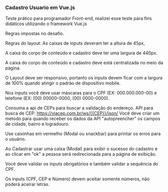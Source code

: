 <h3>Cadastro Usuario em Vue.js</h3>

Teste prático para programador Front-end, realizei esse teste para fins didáticos utilizando o framework Vue.js

Regras impostas no desafio.

Regras do layout: As caixas de inputs deveram ter a altura de 45px,

A caixa do corpo de conteúdo e cadastro deve ter uma largura de 440px.

A caixa do corpo de conteúdo e cadastro deve está centralizada no meio da página.

O Layout deve ser responsivo, portanto os inputs devem ficar com a largura de 100% quando atingir o padrão de dispositivo mobile.

Nos inputs você deve usar máscaras para o CPF (EX: 000.000.000-00) e telefone (EX: (00) 00000-0000, (00) 0000-0000).

Consuma a api de CEPs para buscar a validação do endereço. API para busca de CEP: https://viacep.com.br/ws/{{CEP}}/json/ Você deve criar um metodo para quando receber os dados da API "autopreencher" os campos de cidade, bairro e logradouro.

Use caixinhas em vermelho (Modal ou snackbar) para printar os erros para o usuário.

Ao Cadastrar usar uma caixa (Modal) para exibir o sucesso do cadastro e ao clicar em "ok" a pessoa será redirecionada para a página de exibição.

Você deve validar os inputs obrigatórios e também validar a sequência do CPF.

Os inputs (CPF, CEP e Número) devem aceitar somente números, não poderá aceirar letras.
